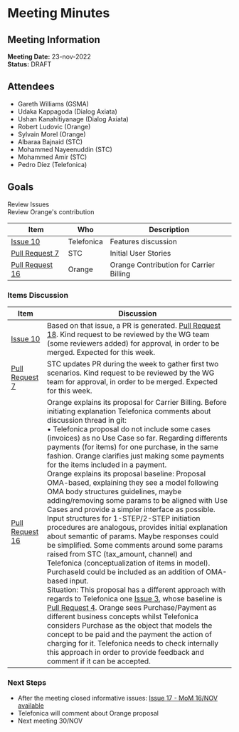 # Meeting Minutes
## Meeting Information
**Meeting Date:** 23-nov-2022<br/>
**Status:** DRAFT

## Attendees
- Gareth Williams (GSMA)
- Udaka Kappagoda (Dialog Axiata)
- Ushan Kanahitiyanage (Dialog Axiata)
- Robert Ludovic (Orange)
- Sylvain Morel (Orange)
- Albaraa Bajnaid (STC)
- Mohammed Nayeenuddin (STC)
- Mohammed Amir (STC)
- Pedro Díez (Telefonica)

## Goals
Review Issues </br>
Review Orange's contribution


Item | Who | Description
---- | ---- | ----
[Issue 10](https://github.com/camaraproject/CarrierBillingCheckOut/issues/10) | Telefonica | Features discussion
[Pull Request 7](https://github.com/camaraproject/CarrierBillingCheckOut/pull/7) | STC | Initial User Stories
[Pull Request 16](https://github.com/camaraproject/CarrierBillingCheckOut/pull/16) | Orange | Orange Contribution for Carrier Billing



### Items Discussion

Item | Discussion
---- | ----
[Issue 10](https://github.com/camaraproject/CarrierBillingCheckOut/issues/10) | Based on that issue, a PR is generated. [Pull Request 18](https://github.com/camaraproject/CarrierBillingCheckOut/pull/18). Kind request to be reviewed by the WG team (some reviewers added) for approval, in order to be merged. Expected for this week.
[Pull Request 7](https://github.com/camaraproject/CarrierBillingCheckOut/pull/7) | STC updates PR during the week to gather first two scenarios. Kind request to be reviewed by the WG team for approval, in order to be merged. Expected for this week.
[Pull Request 16](https://github.com/camaraproject/CarrierBillingCheckOut/pull/16) | Orange explains its proposal for Carrier Billing. Before initiating explanation Telefonica comments about discussion thread in git:<br/> • Telefonica proposal do not include some cases (invoices) as no Use Case so far. Regarding differents payments (for items) for one purchase, in the same fashion. Orange clarifies just making some payments for the items included in a payment.<br/> Orange explains its proposal baseline: Proposal OMA-based, explaining they see a model following OMA body structures guidelines, maybe adding/removing some params to be aligned with Use Cases and provide a simpler interface as possible. Input structures for 1-STEP/2-STEP initiation procedures are analogous, provides initial explanation about semantic of params. Maybe responses could be simplified. Some comments around some params raised from STC (tax_amount, channel) and Telefonica (conceptualization of items in model). PurchaseId could be included as an addition of OMA-based input.<br/>Situation: This proposal has a different approach with regards to Telefonica one [Issue 3](https://github.com/camaraproject/CarrierBillingCheckOut/issues/3), whose baseline is [Pull Request 4](https://github.com/camaraproject/CarrierBillingCheckOut/pull/4). Orange sees Purchase/Payment as different business concepts whilst Telefonica considers Purchase as the object that models the concept to be paid and the payment the action of charging for it. Telefonica needs to check internally this approach in order to provide feedback and comment if it can be accepted.


### Next Steps
- After the meeting closed informative issues:
[Issue 17 - MoM 16/NOV available](https://github.com/camaraproject/CarrierBillingCheckOut/issues/17)
- Telefonica will comment about Orange proposal
- Next meeting 30/NOV
